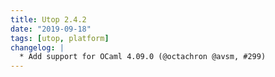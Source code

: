 ```yaml
---
title: Utop 2.4.2
date: "2019-09-18"
tags: [utop, platform]
changelog: |
  * Add support for OCaml 4.09.0 (@octachron @avsm, #299)
---
```


